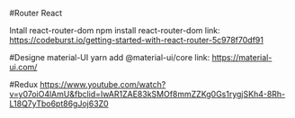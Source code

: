#Router React

Intall react-router-dom
npm install react-router-dom
link: 
https://codeburst.io/getting-started-with-react-router-5c978f70df91

#Designe
material-UI
yarn add @material-ui/core
link:
https://material-ui.com/

#Redux
https://www.youtube.com/watch?v=y07oiO4lAmU&fbclid=IwAR1ZAE83kSMOf8mmZZKg0Gs1rygjSKh4-8Rh-L18Q7yTbo6pt86gJoj63Z0